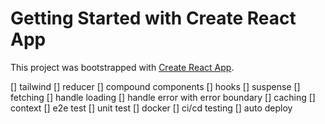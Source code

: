# Getting Started with Create React App

This project was bootstrapped with [Create React App](https://github.com/facebook/create-react-app).

[] tailwind
[] reducer
[] compound components
[] hooks
[] suspense
[] fetching
[] handle loading
[] handle error with error boundary
[] caching 
[] context
[] e2e test
[] unit test
[] docker
[] ci/cd testing
[] auto deploy
